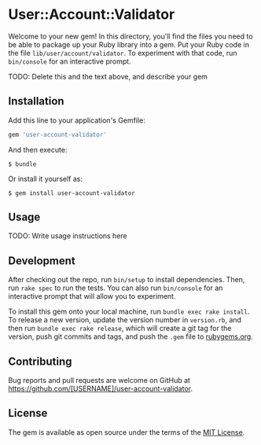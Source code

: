 # User::Account::Validator

Welcome to your new gem! In this directory, you'll find the files you need to be able to package up your Ruby library into a gem. Put your Ruby code in the file `lib/user/account/validator`. To experiment with that code, run `bin/console` for an interactive prompt.

TODO: Delete this and the text above, and describe your gem

## Installation

Add this line to your application's Gemfile:

```ruby
gem 'user-account-validator'
```

And then execute:

    $ bundle

Or install it yourself as:

    $ gem install user-account-validator

## Usage

TODO: Write usage instructions here

## Development

After checking out the repo, run `bin/setup` to install dependencies. Then, run `rake spec` to run the tests. You can also run `bin/console` for an interactive prompt that will allow you to experiment.

To install this gem onto your local machine, run `bundle exec rake install`. To release a new version, update the version number in `version.rb`, and then run `bundle exec rake release`, which will create a git tag for the version, push git commits and tags, and push the `.gem` file to [rubygems.org](https://rubygems.org).

## Contributing

Bug reports and pull requests are welcome on GitHub at https://github.com/[USERNAME]/user-account-validator.

## License

The gem is available as open source under the terms of the [MIT License](http://opensource.org/licenses/MIT).
